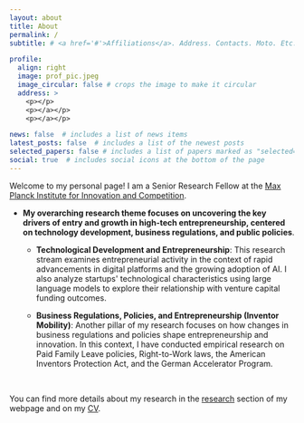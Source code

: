 ```yaml
---
layout: about
title: About
permalink: /
subtitle: # <a href='#'>Affiliations</a>. Address. Contacts. Moto. Etc.

profile:
  align: right
  image: prof_pic.jpeg
  image_circular: false # crops the image to make it circular
  address: >
    <p></p>
    <p></a></p>
    <p></a></p>

news: false  # includes a list of news items
latest_posts: false  # includes a list of the newest posts
selected_papers: false # includes a list of papers marked as "selected={true}"
social: true  # includes social icons at the bottom of the page
---
```


Welcome to my personal page! I am a Senior Research Fellow at the [Max Planck Institute for Innovation and Competition](https://www.ip.mpg.de/en/).

- <b>My overarching research theme focuses on uncovering the key drivers of entry and growth in high-tech entrepreneurship, centered on technology development, business regulations, and public policies</b>.

  - <b>Technological Development and Entrepreneurship</b>: This research stream examines entrepreneurial activity in the context of rapid advancements in digital platforms and the growing adoption of AI. I also analyze startups' technological characteristics using large language models to explore their relationship with venture capital funding outcomes.

  - <b>Business Regulations, Policies, and Entrepreneurship (Inventor Mobility)</b>: Another pillar of my research focuses on how changes in business regulations and policies shape entrepreneurship and innovation. In this context, I have conducted empirical research on Paid Family Leave policies, Right-to-Work laws, the American Inventors Protection Act, and the German Accelerator Program.
<br>

You can find more details about my research in the [research](./research) section of my webpage and on my [CV](./cv).

<!-- If you 

 financial market quality and portfolio allocation.

In one of my projects, I theoretically document and provide supportive empirical evidence for a novel driver of passive investing: falling costs to fundamental information. In other ongoing work, I study the implications of quantitative mutual funds and exchange traded products to market quality.



The key question in my research is how firms strategically manage their innovation processes and outcomes in response to ever-changing business environments.
I explore three different types of competition and how relevant policies reshape firm innovation strategies.
Product market competition
Competition for labor forces, and
Competition for innovation and intellectual property rights


Write your biography here. Tell the world about yourself. Link to your favorite [subreddit](http://reddit.com). You can put a picture in, too. The code is already in, just name your picture `prof_pic.jpg` and put it in the `img/` folder.

Put your address / P.O. box / other info right below your picture. You can also disable any of these elements by editing `profile` property of the YAML header of your `_pages/about.md`. Edit `_bibliography/papers.bib` and Jekyll will render your [publications page](/al-folio/publications/) automatically.

Link to your social media connections, too. This theme is set up to use [Font Awesome icons](http://fortawesome.github.io/Font-Awesome/) and [Academicons](https://jpswalsh.github.io/academicons/), like the ones below. Add your Facebook, Twitter, LinkedIn, Google Scholar, or just disable all of them. -->
